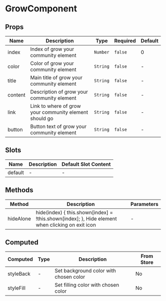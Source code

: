 # GrowComponent

## Props

<!-- @vuese:GrowComponent:props:start -->
|Name|Description|Type|Required|Default|
|---|---|---|---|---|
|index|Index of grow your community element|`Number`|`false`|0|
|color|Color of grow your community element|`String`|`false`|-|
|title|Main title of grow your community element|`String`|`false`|-|
|content|Description of grow your community element|`String`|`false`|-|
|link|Link to where of grow your community element should go|`String`|`false`|-|
|button|Button text of grow your community element|`String`|`false`|-|

<!-- @vuese:GrowComponent:props:end -->


## Slots

<!-- @vuese:GrowComponent:slots:start -->
|Name|Description|Default Slot Content|
|---|---|---|
|default|-|-|

<!-- @vuese:GrowComponent:slots:end -->


## Methods

<!-- @vuese:GrowComponent:methods:start -->
|Method|Description|Parameters|
|---|---|---|
|hideAlone|hide(index) { this.shown[index] = !this.shown[index]; }, Hide element when clicking on exit icon|-|

<!-- @vuese:GrowComponent:methods:end -->


## Computed

<!-- @vuese:GrowComponent:computed:start -->
|Computed|Type|Description|From Store|
|---|---|---|---|
|styleBack|-|Set background color with chosen color|No|
|styleFill|-|Set filling color with chosen color|No|

<!-- @vuese:GrowComponent:computed:end -->


